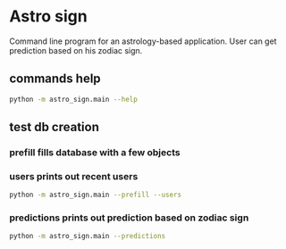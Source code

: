 # Astro sign

Command line program for an astrology-based application. User can get prediction based on his zodiac sign. 

## commands help

```bash
python -m astro_sign.main --help
```

## test db creation

### prefill fills database with a few objects

### users prints out recent users

```bash
python -m astro_sign.main --prefill --users
```

### predictions prints out prediction based on zodiac sign

```bash
python -m astro_sign.main --predictions
```
